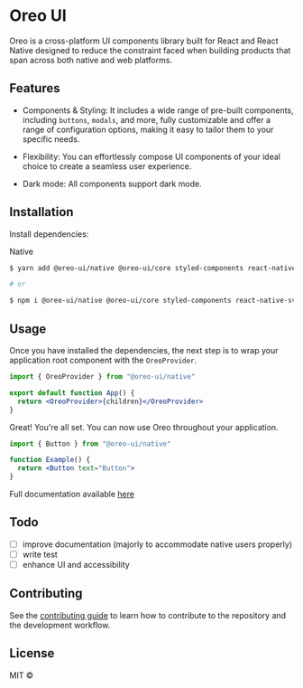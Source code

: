 # Oreo UI

Oreo is a cross-platform UI components library built for React and React Native designed to reduce the constraint faced when building products that span across both native and web platforms.

## Features

- Components & Styling: It includes a wide range of pre-built components, including `buttons`, `modals`, and more, fully customizable and offer a range of configuration options, making it easy to tailor them to your specific needs.

- Flexibility: You can effortlessly compose UI components of your ideal choice to create a seamless user experience.

- Dark mode: All components support dark mode.

## Installation

Install dependencies:

Native

```sh
$ yarn add @oreo-ui/native @oreo-ui/core styled-components react-native-svg react-native-safe-area-context

# or

$ npm i @oreo-ui/native @oreo-ui/core styled-components react-native-svg react-native-safe-area-context
```

## Usage

Once you have installed the dependencies, the next step is to wrap your application root component with the `OreoProvider`.

```jsx
import { OreoProvider } from "@oreo-ui/native"

export default function App() {
  return <OreoProvider>{children}</OreoProvider>
}
```

Great! You're all set. You can now use Oreo throughout your application.

```jsx
import { Button } from "@oreo-ui/native"

function Example() {
  return <Button text="Button">
}
```

Full documentation available [here](https://oreo-ui.com/)

## Todo

- [ ] improve documentation (majorly to accommodate native users properly)
- [ ] write test
- [ ] enhance UI and accessibility

## Contributing

See the [contributing guide](CONTRIBUTING.md) to learn how to contribute to the repository and the development workflow.

## License

MIT ©
